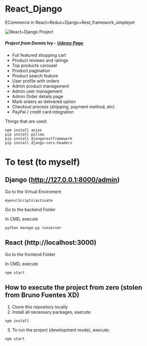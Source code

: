 # React_Django
ECommerce in React+Redux+Django+Rest_framework_simplejwt

![React+Django Project](https://i.ibb.co/hc5GpL6/2022-12-18-20-32-53-Pro-Shop-React-Django-App.png)

##### Project from Dennis Ivy - [Udemy Page](https://www.udemy.com/share/1043DY3@HuOSyjyc8t5xqKHk8rT3XofQkpo4O07LUh9oha4FwSuwlW7rwRoxT4P5FVHbocNf/)

- Full featured shopping cart
- Product reviews and ratings
- Top products carousel
- Product pagination
- Product search feature
- User profile with orders
- Admin product management
- Admin user management
- Admin Order details page
- Mark orders as delivered option
- Checkout process (shipping, payment method, etc)
- PayPal / credit card integration

Things that are used:

```
npm install axios
pip install pillow
pip install djangorestframework
pip install django-cors-headers
```

# To test (to myself)
## Django (http://127.0.0.1:8000/admin)

Go to the Virtual Enviroment
```
myenv\Scripts\activate
```

Go to the backend Folder

In CMD, execute

```
python manage.py runserver
```
 
## React (http://localhost:3000)
 
Go to the frontend Folder
 
In CMD, execute

```
npm start
```
 
## How to execute the project from zero (stolen from Bruno Fuentes XD)

1. Clone this repository locally
2. Install all necessary packages, execute:

```
npm install
```

3. To run the project (development mode), execute:

```
npm start
